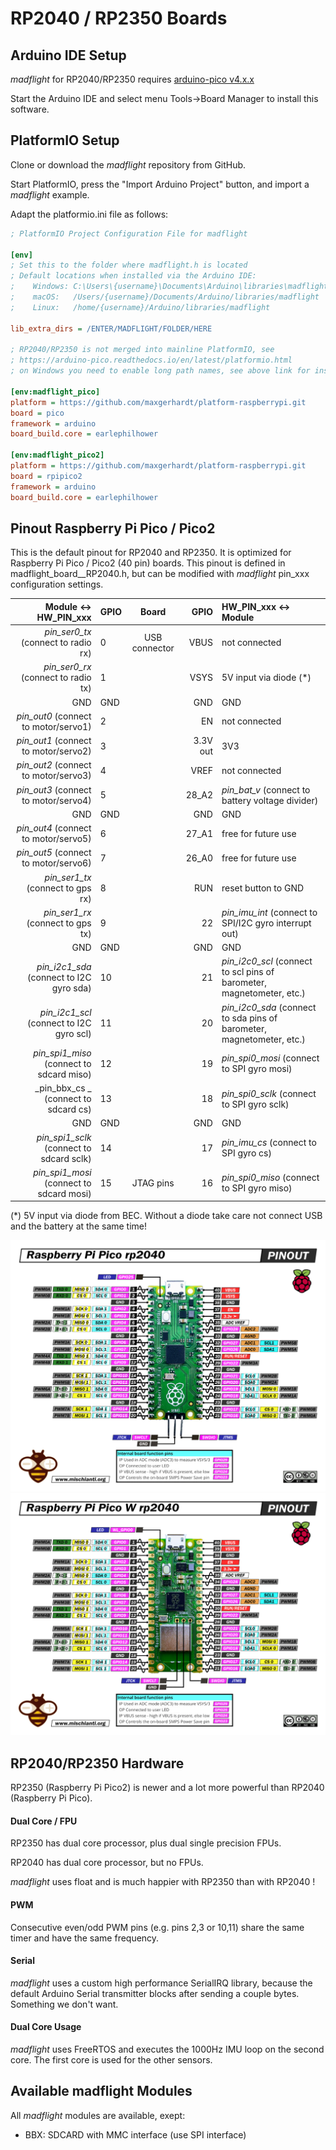 # RP2040 / RP2350 Boards

## Arduino IDE Setup

_madflight_ for RP2040/RP2350 requires [arduino-pico v4.x.x](https://github.com/earlephilhower/arduino-pico)

Start the Arduino IDE and select menu Tools->Board Manager to install this software.

## PlatformIO Setup

Clone or download the _madflight_ repository from GitHub.

Start PlatformIO, press the "Import Arduino Project" button, and import a _madflight_ example.

Adapt the platformio.ini file as follows:

```ini
; PlatformIO Project Configuration File for madflight

[env]
; Set this to the folder where madflight.h is located
; Default locations when installed via the Arduino IDE:
;    Windows: C:\Users\{username}\Documents\Arduino\libraries\madflight
;    macOS:   /Users/{username}/Documents/Arduino/libraries/madflight
;    Linux:   /home/{username}/Arduino/libraries/madflight

lib_extra_dirs = /ENTER/MADFLIGHT/FOLDER/HERE

; RP2040/RP2350 is not merged into mainline PlatformIO, see 
; https://arduino-pico.readthedocs.io/en/latest/platformio.html
; on Windows you need to enable long path names, see above link for instructions

[env:madflight_pico]
platform = https://github.com/maxgerhardt/platform-raspberrypi.git
board = pico
framework = arduino
board_build.core = earlephilhower

[env:madflight_pico2]
platform = https://github.com/maxgerhardt/platform-raspberrypi.git
board = rpipico2
framework = arduino
board_build.core = earlephilhower
```

## Pinout Raspberry Pi Pico / Pico2

This is the default pinout for RP2040 and RP2350. It is optimized for Raspberry Pi Pico / Pico2 (40 pin) boards. This pinout is defined in madflight_board__RP2040.h, but can be modified with _madflight_ pin_xxx configuration settings.

| Module <-> HW_PIN_xxx | GPIO | Board | GPIO | HW_PIN_xxx <-> Module |
| --: | :-- | :--: | --: | :-- |
_pin_ser0_tx_ (connect to radio rx) | 0   | USB connector | VBUS     | not connected
_pin_ser0_rx_ (connect to radio tx) | 1   |               | VSYS     | 5V input via diode (*)
GND | GND |               | GND      | GND
_pin_out0_ (connect to motor/servo1) | 2   |               | EN       | not connected
_pin_out1_ (connect to motor/servo2) | 3   |               | 3.3V out | 3V3
_pin_out2_ (connect to motor/servo3) | 4   |               | VREF     | not connected
_pin_out3_ (connect to motor/servo4) | 5   |               | 28_A2    | _pin_bat_v_ (connect to battery voltage divider)
GND | GND |               | GND      | GND
_pin_out4_ (connect to motor/servo5) | 6   |               | 27_A1    | free for future use
_pin_out5_ (connect to motor/servo6) | 7   |               | 26_A0    | free for future use
_pin_ser1_tx_ (connect to gps rx)  | 8   |               | RUN      | reset button to GND
_pin_ser1_rx_ (connect to gps tx) | 9   |               | 22       | _pin_imu_int_ (connect to SPI/I2C gyro interrupt out)
GND | GND |               | GND      | GND
_pin_i2c1_sda_ (connect to I2C gyro sda) | 10  |               | 21       | _pin_i2c0_scl_ (connect to scl pins of barometer, magnetometer, etc.)
_pin_i2c1_scl_ (connect to I2C gyro scl) | 11  |               | 20       | _pin_i2c0_sda_ (connect to sda pins of barometer, magnetometer, etc.)
_pin_spi1_miso_ (connect to sdcard miso) | 12  |               | 19       | _pin_spi0_mosi_ (connect to SPI gyro mosi) 
_pin_bbx_cs _ (connect to sdcard cs)| 13  |               | 18       |  _pin_spi0_sclk_ (connect to SPI gyro sclk)
GND | GND |               | GND      | GND
_pin_spi1_sclk_ (connect to sdcard sclk) | 14  |               | 17       | _pin_imu_cs_ (connect to SPI gyro cs)
_pin_spi1_mosi_ (connect to sdcard mosi) | 15  | JTAG pins     | 16       | _pin_spi0_miso_ (connect to SPI gyro miso)

(*) 5V input via diode from BEC. Without a diode take care not connect USB and the battery at the same time!

![](img/Raspberry-Pi-Pico-rp2040-pinout-mischianti.png)
![](img/Raspberry-Pi-Pico-W-rp2040-WiFi-pinout-mischianti.png)

## RP2040/RP2350 Hardware

RP2350 (Raspberry Pi Pico2) is newer and a lot more powerful than RP2040 (Raspberry Pi Pico).

#### Dual Core / FPU

RP2350 has dual core processor, plus dual single precision FPUs.

RP2040 has dual core processor, but no FPUs.

_madflight_ uses float and is much happier with RP2350 than with RP2040 !

#### PWM

Consecutive even/odd PWM pins (e.g. pins 2,3 or 10,11) share the same timer and have the same frequency.

#### Serial

_madflight_ uses a custom high performance SerialIRQ library, because the default Arduino Serial transmitter blocks after sending a couple bytes. Something we don't want.

#### Dual Core Usage

_madflight_ uses FreeRTOS and executes the 1000Hz IMU loop on the second core. The first core is used for the other sensors.

## Available madflight Modules

All _madflight_ modules are available, exept:

- BBX: SDCARD with MMC interface (use SPI interface)
